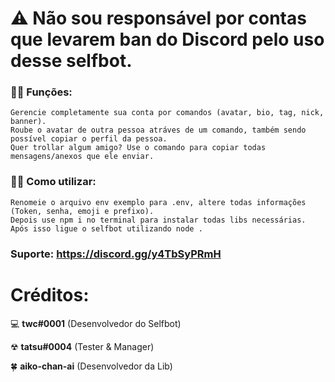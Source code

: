 # ⚠ Não sou responsável por contas que levarem ban do Discord pelo uso desse selfbot.

### 🐱‍👤 Funções:
```
Gerencie completamente sua conta por comandos (avatar, bio, tag, nick, banner). 
Roube o avatar de outra pessoa atráves de um comando, também sendo possível copiar o perfil da pessoa.
Quer trollar algum amigo? Use o comando para copiar todas mensagens/anexos que ele enviar.
```

### 💁‍♀️ Como utilizar:
```
Renomeie o arquivo env exemplo para .env, altere todas informações (Token, senha, emoji e prefixo).
Depois use npm i no terminal para instalar todas libs necessárias.
Após isso ligue o selfbot utilizando node . 
```

### Suporte: https://discord.gg/y4TbSyPRmH
# Créditos:
💻 **twc#0001** (Desenvolvedor do Selfbot)

☢ **tatsu#0004** (Tester & Manager)

🍀 **aiko-chan-ai** (Desenvolvedor da Lib)

